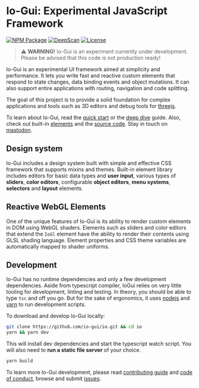 
# Io-Gui: Experimental JavaScript Framework

[![NPM Package][npm]][npm-url]
[![DeepScan][deepscan]][deepscan-url]
[![License][license]][license-url]

> ⚠️ **WARNING!** Io-Gui is an experiment currently under development. Please be advised that this code is not production ready!

Io-Gui is an experimental UI framework aimed at simplicity and performance. It lets you write fast and reactive custom elements that respond to state changes, data binding events and object mutations. It can also support entire applications with routing, navigation and code splitting.

The goal of this project is to provide a solid foundation for complex applications and tools such as 3D editors and debug tools for [threejs].

To learn about Io-Gui, read the [quick start] or the [deep dive] guide. Also, check out built-in [elements] and the [source code]. Stay in touch on [mastodon].

## Design system

Io-Gui includes a design system built with simple and effective CSS framework that supports mixins and themes. Built-in element library includes editors for basic data types and **user input**, various types of **sliders**, **color editors**, configurable **object editors**, **menu systems**, **selectors** and **layout** elements.

## Reactive WebGL Elements

One of the unique features of Io-Gui is its ability to render custom elements in DOM using WebGL shaders. Elements such as sliders and color editors that extend the `IoGl` element have the ability to render their contents using GLSL shading language. Element properties and CSS theme variables are automatically mapped to shader uniforms.  

## Development

Io-Gui has no runtime dependencies and only a few development dependencies. Aside from typescript compiler, IoGui relies on very little tooling for development, linting and testing. In theory, you should be able to type `tsc` and off you go. But for the sake of ergonomics, it uses [nodejs] and [yarn] to run development scripts.

To download and develop Io-Gui locally:

```bash
git clone https://github.com/io-gui/io.git && cd io
yarn && yarn dev
```

This will install dev dependencies and start the typescript watch script. You will also need to **run a static file server** of your choice.

```bash
yarn build
```

To learn more Io-Gui development, please read [contributing guide](https://github.com/io-gui/io/blob/main/.github/CONTRIBUTING.md) and [code of conduct](https://github.com/io-gui/io/blob/main/.github/CODE_OF_CONDUCT.md), browse and submit [issues](https://github.com/io-gui/io/issues).

[npm]: https://img.shields.io/npm/v/io-gui
[npm-url]: https://www.npmjs.com/package/io-gui
[deepscan]: https://deepscan.io/api/teams/18863/projects/22152/branches/651706/badge/grade.svg
[deepscan-url]: https://deepscan.io/dashboard#view=project&tid=18863&pid=22152&bid=651706
[license]: https://img.shields.io/github/license/io-gui/io
[license-url]: https://github.com/io-gui/io/blob/main/LICENSE

[source code]: https://github.com/io-gui/io/
[mastodon]: https://mastodon.gamedev.place/web/@aki
[threejs]: https://threejs.org
[nodejs]: https://nodejs.org
[yarn]: https://yarnpkg.com

[quick start]: https://iogui.dev/io/#path=Docs,Quick%20Start
[deep dive]: https://iogui.dev/io/#path=Docs,Deep%20Dive
[elements]: https://iogui.dev/io/#path=Demos,Elements